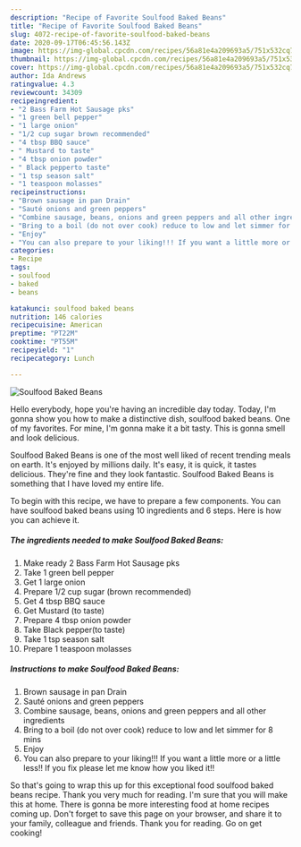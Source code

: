 ```yaml
---
description: "Recipe of Favorite Soulfood Baked Beans"
title: "Recipe of Favorite Soulfood Baked Beans"
slug: 4072-recipe-of-favorite-soulfood-baked-beans
date: 2020-09-17T06:45:56.143Z
image: https://img-global.cpcdn.com/recipes/56a81e4a209693a5/751x532cq70/soulfood-baked-beans-recipe-main-photo.jpg
thumbnail: https://img-global.cpcdn.com/recipes/56a81e4a209693a5/751x532cq70/soulfood-baked-beans-recipe-main-photo.jpg
cover: https://img-global.cpcdn.com/recipes/56a81e4a209693a5/751x532cq70/soulfood-baked-beans-recipe-main-photo.jpg
author: Ida Andrews
ratingvalue: 4.3
reviewcount: 34309
recipeingredient:
- "2 Bass Farm Hot Sausage pks"
- "1 green bell pepper"
- "1 large onion"
- "1/2 cup sugar brown recommended"
- "4 tbsp BBQ sauce"
- " Mustard to taste"
- "4 tbsp onion powder"
- " Black pepperto taste"
- "1 tsp season salt"
- "1 teaspoon molasses"
recipeinstructions:
- "Brown sausage in pan Drain"
- "Sauté onions and green peppers"
- "Combine sausage, beans, onions and green peppers and all other ingredients"
- "Bring to a boil (do not over cook) reduce to low and let simmer for 8 mins"
- "Enjoy"
- "You can also prepare to your liking!!! If you want a little more or a little less!! If you fix please let me know how you liked it!!"
categories:
- Recipe
tags:
- soulfood
- baked
- beans

katakunci: soulfood baked beans 
nutrition: 146 calories
recipecuisine: American
preptime: "PT22M"
cooktime: "PT55M"
recipeyield: "1"
recipecategory: Lunch

---
```



![Soulfood Baked Beans](https://img-global.cpcdn.com/recipes/56a81e4a209693a5/751x532cq70/soulfood-baked-beans-recipe-main-photo.jpg)

Hello everybody, hope you're having an incredible day today. Today, I'm gonna show you how to make a distinctive dish, soulfood baked beans. One of my favorites. For mine, I'm gonna make it a bit tasty. This is gonna smell and look delicious.



Soulfood Baked Beans is one of the most well liked of recent trending meals on earth. It's enjoyed by millions daily. It's easy, it is quick, it tastes delicious. They're fine and they look fantastic. Soulfood Baked Beans is something that I have loved my entire life.


To begin with this recipe, we have to prepare a few components. You can have soulfood baked beans using 10 ingredients and 6 steps. Here is how you can achieve it.

<!--inarticleads1-->

##### The ingredients needed to make Soulfood Baked Beans:

1. Make ready 2 Bass Farm Hot Sausage pks
1. Take 1 green bell pepper
1. Get 1 large onion
1. Prepare 1/2 cup sugar (brown recommended)
1. Get 4 tbsp BBQ sauce
1. Get  Mustard (to taste)
1. Prepare 4 tbsp onion powder
1. Take  Black pepper(to taste)
1. Take 1 tsp season salt
1. Prepare 1 teaspoon molasses




<!--inarticleads2-->

##### Instructions to make Soulfood Baked Beans:

1. Brown sausage in pan Drain
1. Sauté onions and green peppers
1. Combine sausage, beans, onions and green peppers and all other ingredients
1. Bring to a boil (do not over cook) reduce to low and let simmer for 8 mins
1. Enjoy
1. You can also prepare to your liking!!! If you want a little more or a little less!! If you fix please let me know how you liked it!!




So that's going to wrap this up for this exceptional food soulfood baked beans recipe. Thank you very much for reading. I'm sure that you will make this at home. There is gonna be more interesting food at home recipes coming up. Don't forget to save this page on your browser, and share it to your family, colleague and friends. Thank you for reading. Go on get cooking!
